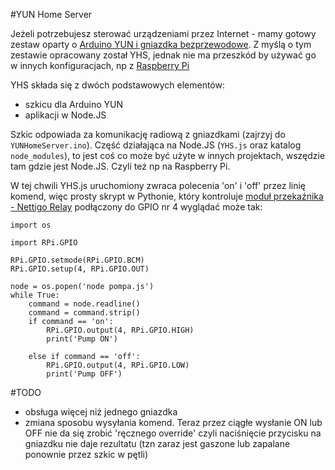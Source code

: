 #YUN Home Server

Jeżeli potrzebujesz sterować urządzeniami przez Internet - mamy gotowy zestaw oparty o [Arduino YUN i gniazdka 
bezprzewodowe](https://nettigo.pl/products/zestaw-startowy-arduino-yun-domowa-automatyka). Z myślą o tym zestawie
opracowany został YHS, jednak nie ma przeszkód by używać go w innych konfiguracjach, np z [Raspberry Pi](https://nettigo.pl/products/raspberry-pi-2-model-b)

YHS składa się z dwóch podstawowych elementów:

* szkicu dla Arduino YUN
* aplikacji w Node.JS

Szkic odpowiada za komunikację radiową z gniazdkami (zajrzyj do `YUNHomeServer.ino`). Część działająca na Node.JS 
(`YHS.js` oraz katalog `node_modules`), to jest coś co może być użyte w innych projektach, wszędzie tam gdzie jest
Node.JS. Czyli też np na Raspberry Pi.

W tej chwili YHS.js uruchomiony zwraca polecenia 'on' i 'off' przez linię komend, więc prosty skrypt w Pythonie, który 
kontroluje [moduł przekaźnika - Nettigo Relay](https://nettigo.pl/products/modul-przekaznika-dla-arduino-lub-raspberry-pi)
podłączony do GPIO nr 4 wyglądać może tak:

	import os
	
	import RPi.GPIO
	
	RPi.GPIO.setmode(RPi.GPIO.BCM)
	RPi.GPIO.setup(4, RPi.GPIO.OUT)
	
	node = os.popen('node pompa.js')
	while True:
	    command = node.readline()
	    command = command.strip()
	    if command == 'on':
	        RPi.GPIO.output(4, RPi.GPIO.HIGH)
	        print('Pump ON')
	
	    else if command == 'off':
	        RPi.GPIO.output(4, RPi.GPIO.LOW)
	        print('Pump OFF')


#TODO

* obsługa więcej niż jednego gniazdka
* zmiana sposobu wysyłania komend. Teraz przez ciągłe wysłanie ON lub OFF nie da się zrobić 'ręcznego override' 
czyli naciśnięcie przycisku na gniazdku nie daje rezultatu (tzn zaraz jest gaszone lub zapalane ponownie przez 
szkic w pętli)

